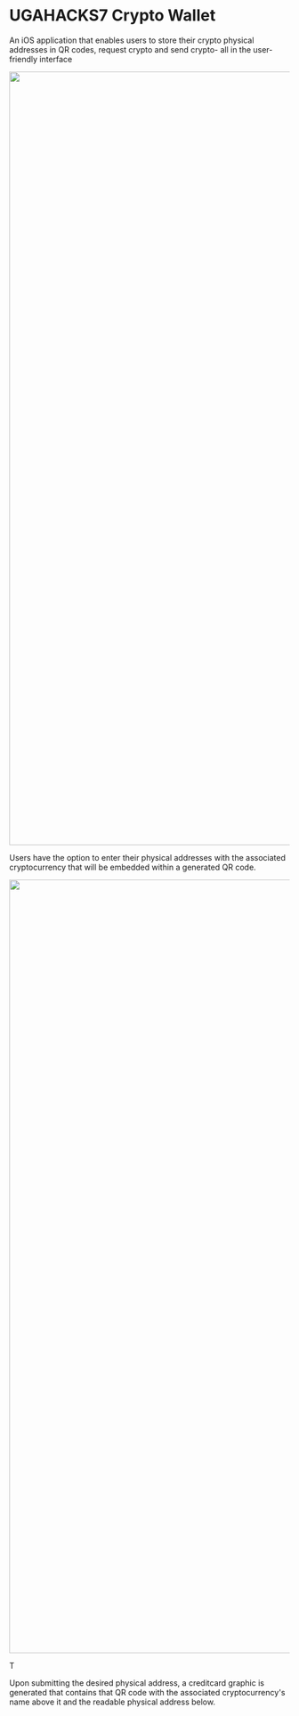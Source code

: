 # UGAHACKS7  Crypto Wallet


An iOS application that enables users to store their crypto physical addresses in QR codes, request crypto and send crypto- all in the user-friendly interface


<p align="center">
<img  src = "https://user-images.githubusercontent.com/82795337/155186283-e1002946-2fc6-41dd-8895-22d7c3f5300a.png" width = "642" height = "1389"> 
</p>

Users have the option to enter their physical addresses with the associated cryptocurrency that will be embedded within a generated QR code.

<p align="center">
<img  src = "https://user-images.githubusercontent.com/82795337/155186647-24aedfb0-a1b0-4842-9286-51ada513acdc.png" width = "642" height = "1389"> 
</p>
T

Upon submitting the desired physical address, a creditcard graphic is generated that contains that QR code with the associated cryptocurrency's name above it and the readable physical address below.
